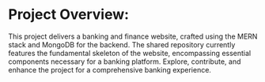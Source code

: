 # Project Overview:

This project delivers a banking and finance website, crafted using the MERN stack and MongoDB for the backend. The shared repository currently features the fundamental skeleton of the website, encompassing essential components necessary for a banking platform. Explore, contribute, and enhance the project for a comprehensive banking experience.
